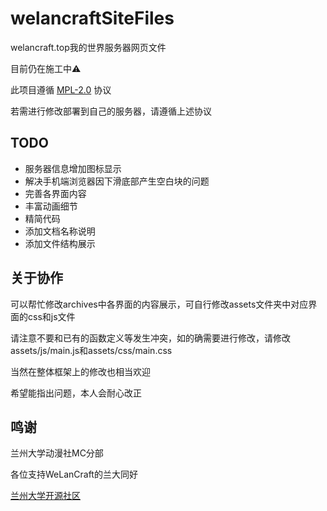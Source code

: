 # welancraftSiteFiles
welancraft.top我的世界服务器网页文件

目前仍在施工中⚠

此项目遵循 [MPL-2.0](https://github.com/royenheart/welancraftSiteFiles/blob/main/LICENSE) 协议

若需进行修改部署到自己的服务器，请遵循上述协议

## TODO

- 服务器信息增加图标显示
- 解决手机端浏览器因下滑底部产生空白块的问题
- 完善各界面内容
- 丰富动画细节
- 精简代码
- 添加文档名称说明
- 添加文件结构展示

## 关于协作

可以帮忙修改archives中各界面的内容展示，可自行修改assets文件夹中对应界面的css和js文件

请注意不要和已有的函数定义等发生冲突，如的确需要进行修改，请修改assets/js/main.js和assets/css/main.css

当然在整体框架上的修改也相当欢迎

希望能指出问题，本人会耐心改正

## 鸣谢

兰州大学动漫社MC分部

各位支持WeLanCraft的兰大同好

[兰州大学开源社区](https://github.com/LZUOSS)